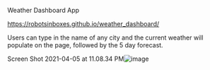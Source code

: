 Weather Dashboard App

https://robotsinboxes.github.io/weather_dashboard/


Users can type in the name of any city and the current weather will populate on the page, followed by the 5 day forecast.

Screen Shot 2021-04-05 at 11.08.34 PM![image](https://user-images.githubusercontent.com/69644797/113657605-e900bb00-9663-11eb-8625-11ce145542ff.png)


